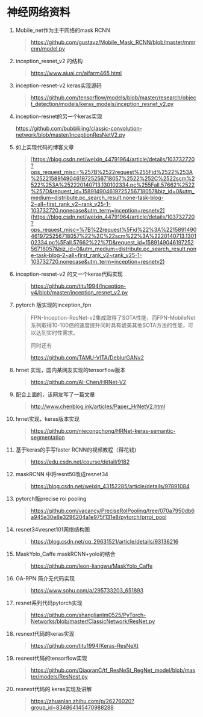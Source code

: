 # 神经网络资料

1. Mobile_net作为主干网络的mask RCNN

   > https://github.com/gustavz/Mobile_Mask_RCNN/blob/master/mmrcnn/model.py

2. inception_resnet_v2 的结构

   > https://www.aiuai.cn/aifarm465.html

3. inception-resnet-v2 keras实现源码

   > https://github.com/tensorflow/models/blob/master/research/object_detection/models/keras_models/inception_resnet_v2.py

4. inception-resnet的另一个keras实现

   https://github.com/bubbliiiing/classic-convolution-network/blob/master/InceptionResNetV2.py

5. 如上实现代码的博客文章

   > [https://blog.csdn.net/weixin_44791964/article/details/103732720?ops_request_misc=%257B%2522request%255Fid%2522%253A%2522158914904619725256718057%2522%252C%2522scm%2522%253A%252220140713.130102334.pc%255Fall.57662%2522%257D&request_id=158914904619725256718057&biz_id=0&utm_medium=distribute.pc_search_result.none-task-blog-2~all~first_rank_v2~rank_v25-1-103732720.nonecase&utm_term=inception+resnetv2](https://blog.csdn.net/weixin_44791964/article/details/103732720?ops_request_misc=%7B%22request%5Fid%22%3A%22158914904619725256718057%22%2C%22scm%22%3A%2220140713.130102334.pc%5Fall.57662%22%7D&request_id=158914904619725256718057&biz_id=0&utm_medium=distribute.pc_search_result.none-task-blog-2~all~first_rank_v2~rank_v25-1-103732720.nonecase&utm_term=inception+resnetv2)

6. inception-resnet-v2 的又一个keras代码实现

   > https://github.com/titu1994/Inception-v4/blob/master/inception_resnet_v2.py

7. pytorch 版实现的inception_fpn

   > FPN-Inception-ResNet-v2集成取得了SOTA性能，而FPN-MobileNet系列取得10-100倍的速度提升同时具有媲美其他SOTA方法的性能，可以达到实时性需求。
   >
   > 同时还有
   >
   > https://github.com/TAMU-VITA/DeblurGANv2

8. hrnet 实现，国内某网友实现的tensorflow版本

   > https://github.com/AI-Chen/HRNet-V2

9. 配合上面的，该网友写了一篇文章

   > http://www.chenblog.ink/articles/Paper_HrNetV2.html

10. hrnet实现，keras版本实现

    > https://github.com/niecongchong/HRNet-keras-semantic-segmentation

11. 基于keras的手写faster RCNN的视频教程（得花钱)

    > https://edu.csdn.net/course/detail/9182

12. maskRCNN 中将resnt50改成resnet34

    > https://blog.csdn.net/weixin_43152285/article/details/97891084

13. pytorch版precise roi pooling

    > https://github.com/vacancy/PreciseRoIPooling/tree/070a7950db6a945e30e8e3296204a1e975f131e8/pytorch/prroi_pool

14. resnet34\resnet101网络结构图

    > https://blog.csdn.net/qq_29631521/article/details/93136216

15. MaskYolo_Caffe maskRCNN+yolo的结合

    > https://github.com/leon-liangwu/MaskYolo_Caffe

16. GA-RPN 简介无代码实现

    > https://www.sohu.com/a/295733203_651893

17. resnet系列代码pytorch实现

    > https://github.com/shanglianlm0525/PyTorch-Networks/blob/master/ClassicNetwork/ResNet.py

18. resnext代码的keras实现

    > https://github.com/titu1994/Keras-ResNeXt

19. resnest代码的tensorflow实现

    > https://github.com/QiaoranC/tf_ResNeSt_RegNet_model/blob/master/models/ResNest.py

20. resnext代码的 keras实现及讲解

    > https://zhuanlan.zhihu.com/p/26276020?group_id=834864145470988288



